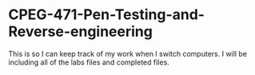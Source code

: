# CPEG-471-Pen-Testing-and-Reverse-engineering

This is so I can keep track of my work when I switch computers. I will be including all of the labs files and completed files.
